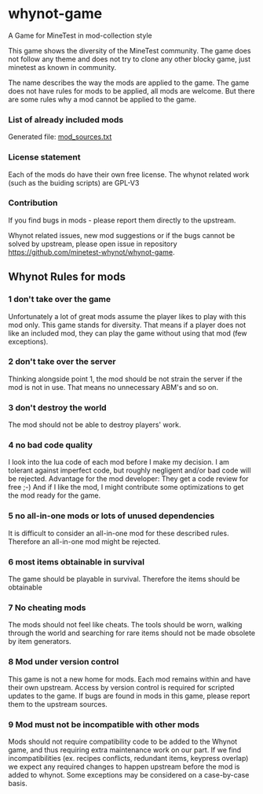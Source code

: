 # whynot-game

A Game for MineTest in mod-collection style

This game shows the diversity of the MineTest community. The game does not follow any theme and does not try to clone any other blocky game, just minetest as known in community.

The name describes the way the mods are applied to the game. The game does not have rules for mods to be applied, all mods are welcome. But there are some rules why a mod cannot be applied to the game.

### List of already included mods

Generated file: [mod_sources.txt](https://github.com/minetest-whynot/whynot-game/blob/master/mod_sources.txt)

### License statement

Each of the mods do have their own free license.
The whynot related work (such as the buiding scripts) are GPL-V3

### Contribution

If you find bugs in mods - please report them directly to the upstream.

Whynot related issues, new mod suggestions or if the bugs cannot be solved by upstream, please open issue in repository https://github.com/minetest-whynot/whynot-game.

## Whynot Rules for mods

### 1 don't take over the game

<span id="1-no-take-over-the-game"></span>

Unfortunately a lot of great mods assume the player likes to play with this mod only. This game stands for diversity. That means if a player does not like an included mod, they can play the game without using that mod (few exceptions).

### 2 don't take over the server

<span id="2-no-take-over-the-server"></span>

Thinking alongside point 1, the mod should be not strain the server if the mod is not in use. That means no unnecessary ABM's and so on.

### 3 don't destroy the world

<span id="3-no-destroy-the-world"></span>

The mod should not be able to destroy players' work.

### 4 no bad code quality

I look into the lua code of each mod before I make my decision. I am tolerant against imperfect code, but roughly negligent and/or bad code will be rejected. Advantage for the mod developer: They get a code review for free ;-) And if I like the mod, I might contribute some optimizations to get the mod ready for the game.

### 5 no all-in-one mods or lots of unused dependencies

<span id="5-no-all-in-one-mods-and-lot-of-unused-dependencies"></span>

It is difficult to consider an all-in-one mod for these described rules. Therefore an all-in-one mod might be rejected.

### 6 most items obtainable in survival

The game should be playable in survival. Therefore the items should be obtainable

### 7 No cheating mods

The mods should not feel like cheats. The tools should be worn, walking through the world and searching for rare items should not be made obsolete by item generators.

### 8 Mod under version control

This game is not a new home for mods. Each mod remains within and have their own upstream. Access by version control is required for scripted updates to the game. If bugs are found in mods in this game, please report them to the upstream sources.

### 9 Mod must not be incompatible with other mods

Mods should not require compatibility code to be added to the Whynot game, and thus requiring extra maintenance work on our part. If we find incompatibilities (ex. recipes conflicts, redundant items, keypress overlap) we expect any required changes to happen upstream before the mod is added to whynot. Some exceptions may be considered on a case-by-case basis.
